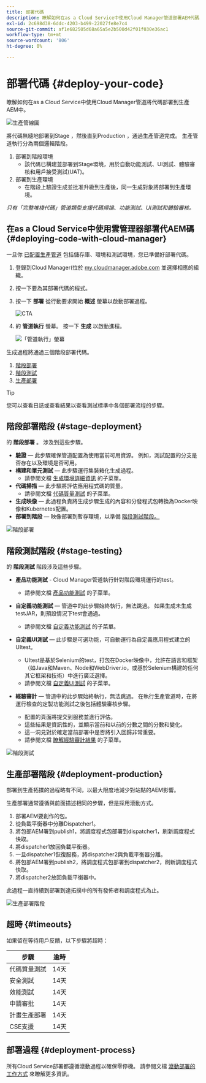 ```yaml
---
title: 部署代碼
description: 瞭解如何在as a Cloud Service中使用Cloud Manager管道部署AEM代碼。
exl-id: 2c698d38-6ddc-4203-b499-22027fe8e7c4
source-git-commit: af1e682505d68a65a5e2b500d42f01f030e36ac1
workflow-type: tm+mt
source-wordcount: '806'
ht-degree: 0%

---
```



# 部署代碼 {#deploy-your-code}

瞭解如何在as a Cloud Service中使用Cloud Manager管道將代碼部署到生產AEM中。

![生產管線圖](./assets/configure-pipeline/production-pipeline-diagram.png)

將代碼無縫地部署到Stage ，然後直到Production ，通過生產管道完成。 生產管道執行分為兩個邏輯階段。

1. 部署到階段環境
   * 該代碼已構建並部署到Stage環境，用於自動功能測試、UI測試、體驗審核和用戶接受測試(UAT)。
1. 部署到生產環境
   * 在階段上驗證生成並批准升級到生產後，同一生成對象將部署到生產環境。

_只有「完整堆棧代碼」管道類型支援代碼掃描、功能測試、UI測試和體驗審核。_

## 在as a Cloud Service中使用雲管理器部署代AEM碼 {#deploying-code-with-cloud-manager}

一旦你 [已配置生產管道](/help/implementing/cloud-manager/configuring-pipelines/configuring-production-pipelines.md) 包括儲存庫、環境和測試環境，您已準備好部署代碼。

1. 登錄到Cloud Manager(位於 [my.cloudmanager.adobe.com](https://my.cloudmanager.adobe.com/) 並選擇相應的組織。

1. 按一下要為其部署代碼的程式。

1. 按一下 **部署** 從行動要求開始 **概述** 螢幕以啟動部署過程。

   ![CTA](assets/deploy-code1.png)

1. 的 **管道執行** 螢幕。 按一下 **生成** 以啟動進程。

   ![「管道執行」螢幕](assets/deploy-code2.png)

生成過程將通過三個階段部署代碼。

1. [階段部署](#stage-deployment)
1. [階段測試](#stage-testing)
1. [生產部署](#production-deployment)

>[!TIP]
>
>您可以查看日誌或查看結果以查看測試標準中各個部署流程的步驟。

## 階段部署階段 {#stage-deployment}

的 **階段部署** 。 涉及到這些步驟。

* **驗證**   — 此步驟確保管道配置為使用當前可用資源。 例如，測試配置的分支是否存在以及環境是否可用。
* **構建和單元測試**  — 此步驟運行集裝箱化生成過程。
   * 請參閱文檔 [生成環境詳細資訊](/help/implementing/cloud-manager/getting-access-to-aem-in-cloud/build-environment-details.md) 的子菜單。
* **代碼掃描**  — 此步驟將評估應用程式碼的質量。
   * 請參閱文檔 [代碼質量測試](/help/implementing/cloud-manager/code-quality-testing.md) 的子菜單。
* **生成映像**  — 此過程負責將生成步驟生成的內容和分發程式包轉換為Docker映像和Kubernetes配置。
* **部署到階段**  — 映像部署到暫存環境，以準備 [階段測試階段。](#stage-testing)

![階段部署](assets/stage-deployment.png)

## 階段測試階段 {#stage-testing}

的 **階段測試** 階段涉及這些步驟。

* **產品功能測試** - Cloud Manager管道執行針對階段環境運行的test。
   * 請參閱文檔 [產品功能測試](/help/implementing/cloud-manager/functional-testing.md#product-functional-testing) 的子菜單。

* **自定義功能測試**  — 管道中的此步驟始終執行，無法跳過。 如果生成未生成testJAR，則預設情況下test會通過。
   * 請參閱文檔 [自定義功能測試](/help/implementing/cloud-manager/functional-testing.md#custom-functional-testing) 的子菜單。

* **自定義UI測試**  — 此步驟是可選功能，可自動運行為自定義應用程式建立的UItest。
   * UItest是基於Selenium的test，打包在Docker映像中，允許在語言和框架（如Java和Maven、Node和WebDriver.io，或基於Selenium構建的任何其它框架和技術）中進行廣泛選擇。
   * 請參閱文檔 [自定義UI測試](/help/implementing/cloud-manager/functional-testing.md#custom-ui-testing) 的子菜單。

* **經驗審計**  — 管道中的此步驟始終執行，無法跳過。 在執行生產管道時，在將運行檢查的定製功能測試之後包括體驗審核步驟。
   * 配置的頁面將提交到服務並進行評估。
   * 這些結果是資訊性的，並顯示當前和以前的分數之間的分數和變化。
   * 這一洞見對於確定當前部署中是否將引入回歸非常重要。
   * 請參閱文檔 [瞭解經驗審計結果](/help/implementing/cloud-manager/experience-audit-testing.md) 的子菜單。

![階段測試](assets/stage-testing.png)

## 生產部署階段 {#deployment-production}

部署到生產拓撲的過程略有不同，以最大限度地減少對站點的AEM影響。

生產部署通常遵循與前面描述相同的步驟，但是採用滾動方式。

1. 部署AEM要創作的包。
1. 從負載平衡器中分離Dispatcher1。
1. 將包部AEM署到publish1，將調度程式包部署到dispatcher1，刷新調度程式快取。
1. 將dispatcher1放回負載平衡器。
1. 一旦dispatcher1恢復服務，將dispatcher2與負載平衡器分離。
1. 將包部AEM署到publish2，將調度程式包部署到dispatcher2，刷新調度程式快取。
1. 將dispatcher2放回負載平衡器中。

此過程一直持續到部署到達拓撲中的所有發佈者和調度程式為止。

![生產部署階段](assets/production-deployment.png)

## 超時 {#timeouts}

如果留在等待用戶反饋，以下步驟將超時：

| 步驟 | 逾時 |
|--- |--- |
| 代碼質量測試 | 14天 |
| 安全測試 | 14天 |
| 效能測試 | 14天 |
| 申請審批 | 14天 |
| 計畫生產部署 | 14天 |
| CSE支援 | 14天 |

## 部署過程 {#deployment-process}

所有Cloud Service部署都遵循滾動過程以確保零停機。 請參閱文檔 [滾動部署的工作方式](/help/implementing/deploying/overview.md#how-rolling-deployments-work) 來瞭解更多資訊。